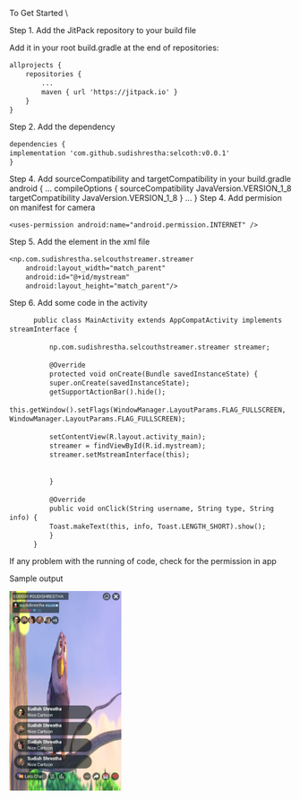 To Get Started \

Step 1. Add the JitPack repository to your build file

Add it in your root build.gradle at the end of repositories:

	allprojects {
		repositories {
			...
			maven { url 'https://jitpack.io' }
		}
	}
Step 2. Add the dependency

	dependencies {
    implementation 'com.github.sudishrestha:selcoth:v0.0.1'
	}
  
Step 4.  Add sourceCompatibility and targetCompatibility in your build.gradle
	  android {
	...
	  compileOptions {
		sourceCompatibility JavaVersion.VERSION_1_8
		targetCompatibility JavaVersion.VERSION_1_8
	    }
	...
	}
Step 4.  Add permision on manifest for camera
      
    <uses-permission android:name="android.permission.INTERNET" />
        
Step 5. Add the element in the xml file
  
    <np.com.sudishrestha.selcouthstreamer.streamer
        android:layout_width="match_parent"
        android:id="@+id/mystream"
        android:layout_height="match_parent"/>
   
 Step 6. Add some code in the activity
 
		  public class MainActivity extends AppCompatActivity implements  streamInterface {

		      np.com.sudishrestha.selcouthstreamer.streamer streamer;

		      @Override
		      protected void onCreate(Bundle savedInstanceState) {
			  super.onCreate(savedInstanceState);
			  getSupportActionBar().hide();
			  this.getWindow().setFlags(WindowManager.LayoutParams.FLAG_FULLSCREEN, WindowManager.LayoutParams.FLAG_FULLSCREEN);

			  setContentView(R.layout.activity_main);
			  streamer = findViewById(R.id.mystream);
			  streamer.setMstreamInterface(this);


		      }

		      @Override
		      public void onClick(String username, String type, String info) {
			  Toast.makeText(this, info, Toast.LENGTH_SHORT).show();
		      }
		  }
  
  If any problem with the running of code, check for the permission in app
   
   
   Sample output  
   
   <img width="200" alt="screenshots" src="https://raw.githubusercontent.com/sudishrestha/selcoth/master/app/src/main/res/drawable/demo.png"> 
 
   
